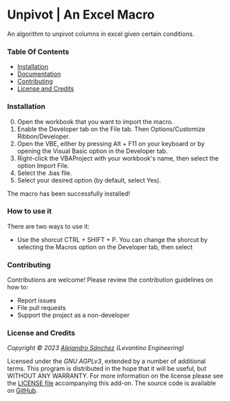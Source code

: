 # Unpivot | An Excel Macro

An algorithm to unpivot columns in excel given certain conditions.

### Table Of Contents

- [Installation](#installation)
- [Documentation](#documentation)
- [Contributing](#contributing)
- [License and Credits](#license-and-credits)

### Installation

0. Open the workbook that you want to import the macro. 
1. Enable the Developer tab on the File tab. Then Options/Customize Ribbon/Developer.
2. Open the VBE, either by pressing Alt + F11 on your keyboard or by opening the Visual Basic option in the Developer tab.
3. Right-click the VBAProject with your workbook's name, then select the option Import File.
4. Select the .bas file.
5. Select your desired option (by default, select Yes).

The macro has been successfully installed!

### How to use it

There are two ways to use it:
- Use the shorcut CTRL + SHIFT + P. You can change the shorcut by selecting the Macros option on the Developer tab, then select

### Contributing

Contributions are welcome! Please review the contribution guidelines on how to:

- Report issues
- File pull requests
- Support the project as a non-developer

### License and Credits

*Copyright © 2023 [Alejandro Sánchez](https://github.com/Levantino-Engineering) (Levantino Engineering)*

Licensed under the _GNU AGPLv3_, extended by a number of additional terms. This program is distributed in the hope that it will be useful, but WITHOUT ANY WARRANTY. For more information on the license please see the [LICENSE file](https://github.com/Levantino-Engineering/unpivot-columns-excel/blob/main/LICENSE.txt) accompanying this add-on. The source code is available on [GitHub](https://github.com/Levantino-Engineering).
